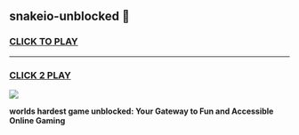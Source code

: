 
## snakeio-unblocked 👋
<h3>
<a href="https://premium.freeplayer.one?title=snakeio-unblocked&ref=14F">CLICK TO PLAY</a></h3>
<hr>

<h3>
<a href="https://premium.freeplayer.one?title=snakeio-unblocked&ref=14F">CLICK 2 PLAY</a>
  
</h3>

<a href="https://premium.freeplayer.one?title=snakeio-unblocked&ref=12F/"><img src="https://clearcache.store/games.png"></a>


**worlds hardest game unblocked: Your Gateway to Fun and Accessible Online Gaming**
